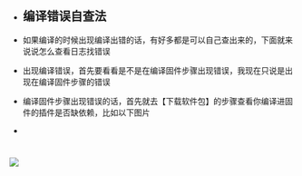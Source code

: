- ## 编译错误自查法

- 如果编译的时候出现编译出错的话，有好多都是可以自己查出来的，下面就来说说怎么查看日志找错误

- 出现编译错误，首先要看看是不是在编译固件步骤出现错误，我现在只说是出现在编译固件步骤的错误

- 编译固件步骤出现错误的话，首先就去【下载软件包】的步骤查看你编译进固件的插件是否缺依赖，比如以下图片
-
# <img src="https://github.com/danshui-git/shuoming/blob/master/doc/er2.png" />
